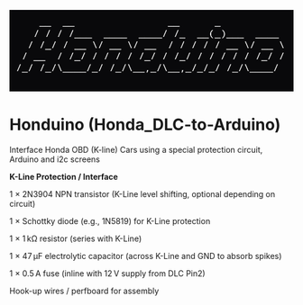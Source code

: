 ![Honduino](ascii-art-text.png)
# Honduino (Honda_DLC-to-Arduino)
Interface Honda OBD (K-line) Cars using a special protection circuit, Arduino and i2c screens
  
**K-Line Protection / Interface**
  
1 × 2N3904 NPN transistor (K-Line level shifting, optional depending on circuit)  
  
1 × Schottky diode (e.g., 1N5819) for K-Line protection  
  
1 × 1 kΩ resistor (series with K-Line)  
  
1 × 47 µF electrolytic capacitor (across K-Line and GND to absorb spikes)  
  
1 × 0.5 A fuse (inline with 12 V supply from DLC Pin2)  
  
Hook-up wires / perfboard for assembly
